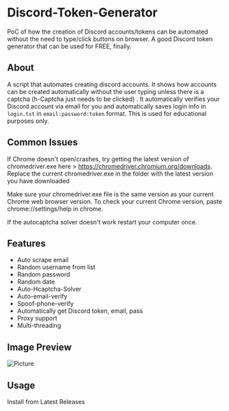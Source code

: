# Discord-Token-Generator
PoC of how the creation of Discord accounts/tokens can be automated without the need to type/click buttons on browser. A good Discord token generator that can be used for FREE, finally.


## About
A script that automates creating discord accounts. It shows how accounts can be created automatically without the user typing unless there is a captcha (h-Captcha just needs to be clicked) . It automatically verifies your Discord account via email for you and automatically saves login info in `login.txt` in `email:password:token` format. This is used for educational purposes only.

## Common Issues
If Chrome doesn't open/crashes, try getting the latest version of chromedriver.exe here > https://chromedriver.chromium.org/downloads. Replace the current chromedriver.exe in the folder with the latest version you have downloaded

Make sure your chromedriver.exe file is the same version as your current Chrome web browser version. To check your current Chrome version,
paste chrome://settings/help in chrome.

If the autocaptcha solver doesn't work restart your computer once.

## Features
- Auto scrape email
- Random username from list
- Random password
- Random date
- Auto-Hcaptcha-Solver
- Auto-email-verify
- Spoof-phone-verify
- Automatically get Discord token, email, pass
- Proxy support
- Multi-threading

## Image Preview
![Picture](https://i.ibb.co/SvsPwrD/Screenshot-525.png)

## Usage
Install from Latest Releases
